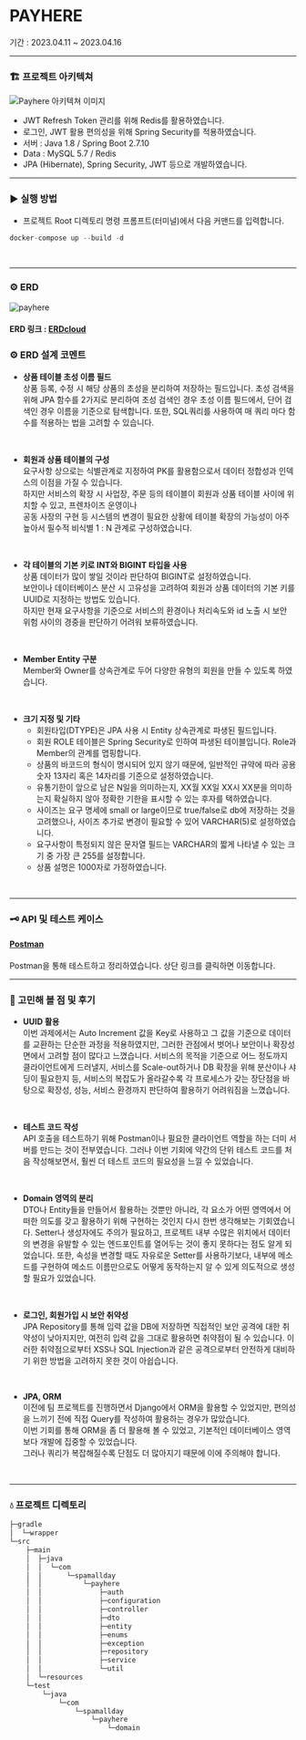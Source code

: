 # PAYHERE
기간 : 2023.04.11 ~ 2023.04.16
<hr>


### 🏗 프로젝트 아키텍쳐   
![Payhere 아키텍쳐 이미지](https://user-images.githubusercontent.com/81751267/232327900-44563bdc-937c-4083-b252-b75a37f77159.png)
- JWT Refresh Token 관리를 위해 Redis를 활용하였습니다.
- 로그인, JWT 활용 편의성을 위해 Spring Security를 적용하였습니다.
- 서버 : Java 1.8 / Spring Boot 2.7.10
- Data : MySQL 5.7 / Redis
- JPA (Hibernate), Spring Security, JWT 등으로 개발하였습니다.
<hr>

### ▶ 실행 방법
- 프로젝트 Root 디렉토리 명령 프롬프트(터미널)에서 다음 커맨드를 입력합니다. 
```java
docker-compose up --build -d
```

<br>
<hr>

### ⚙ ERD
![payhere](https://user-images.githubusercontent.com/81751267/232324349-95900ed1-af6e-4a36-8386-51c3ef6a04d9.png)
#### ERD 링크 : [ERDcloud](https://www.erdcloud.com/p/wjhHtxyw3y8Ae7dSk)

### ⚙ ERD 설계 코멘트

- **상품 테이블 초성 이름 필드**   
    상품 등록, 수정 시 해당 상품의 초성을 분리하여 저장하는 필드입니다.
    초성 검색을 위해 JPA 함수를 2가지로 분리하여 초성 검색인 경우 초성 이름 필드에서, 단어 검색인 경우 이름을 기준으로 탐색합니다.
    또한, SQL쿼리를 사용하여 매 쿼리 마다 함수를 적용하는 법을 고려할 수 있습니다.
<br>

- **회원과 상품 테이블의 구성**   
    요구사항 상으로는 식별관계로 지정하여 PK를 활용함으로서 데이터 정합성과 인덱스의 이점을 가질 수 있습니다.   
    하지만 서비스의 확장 시 사업장, 주문 등의 테이블이 회원과 상품 테이블 사이에 위치할 수 있고, 프렌차이즈 운영이나   
    공동 사장의 구현 등 시스템의 변경이 필요한 상황에 테이블 확장의 가능성이 아주 높아서 필수적 비식별 1 : N 관계로 구성하였습니다.
<br>

- **각 테이블의 기본 키로 INT와 BIGINT 타입을 사용**   
    상품 데이터가 많이 쌓일 것이라 판단하여 BIGINT로 설정하였습니다.   
    보안이나 데이터베이스 분산 시 고유성을 고려하여 회원과 상품 데이터의 기본 키를 UUID로 지정하는 방법도 있습니다.   
    하지만 현재 요구사항을 기준으로 서비스의 환경이나 처리속도와 id 노출 시 보안 위험 사이의 경중을 판단하기 어려워 보류하였습니다.   
<br>

- **Member Entity 구분**   
    Member와 Owner를 상속관계로 두어 다양한 유형의 회원을 만들 수 있도록 하였습니다.  
<br>

- **크기 지정 및 기타**   
    - 회원타입(DTYPE)은 JPA 사용 시 Entity 상속관계로 파생된 필드입니다.
    - 회원 ROLE 테이블은 Spring Security로 인하여 파생된 테이블입니다. Role과 Member의 관계를 맵핑합니다.
    - 상품의 바코드의 형식이 명시되어 있지 않기 때문에, 일반적인 규약에 따라 공용 숫자 13자리 혹은 14자리를 기준으로 설정하였습니다.
    - 유통기한이 앞으로 남은 N일을 의미하는지, XX월 XX일 XX시 XX분을 의미하는지 확실하지 않아 정확한 기한을 표시할 수 있는 후자를 택하였습니다.
    - 사이즈는 요구 명세에 small or large이므로 true/false로 db에 저장하는 것을 고려했으나, 사이즈 추가로 변경이 필요할 수 있어 VARCHAR(5)로 설정하였습니다.
    - 요구사항이 특정되지 않은 문자열 필드는 VARCHAR의 짧게 나타낼 수 있는 크기 중 가장 큰 255를 설정합니다.   
    - 상품 설명은 1000자로 가정하였습니다.   
<br>

<hr>

### 🗝 API 및 테스트 케이스   
#### [Postman](https://documenter.getpostman.com/view/15539771/2s93XyU3uj)
Postman을 통해 테스트하고 정리하였습니다. 상단 링크를 클릭하면 이동합니다.
<br>

<hr>

### 🧪 고민해 볼 점 및 후기   

- **UUID 활용**   
이번 과제에서는 Auto Increment 값을 Key로 사용하고 그 값을 기준으로 데이터를 교환하는 단순한 과정을 적용하였지만, 그러한 관점에서 벗어나 보안이나 확장성 면에서 고려할 점이 많다고 느꼈습니다.
서비스의 목적을 기준으로 어느 정도까지 클라이언트에게 드러낼지, 서비스를 Scale-out하거나 DB 확장을 위해 분산이나 샤딩이 필요한지 등, 서비스의 복잡도가 올라갈수록 각 프로세스가 갖는 장단점을 바탕으로 확장성, 성능, 서비스 환경까지 판단하여 활용하기 어려워짐을 느꼈습니다.   
<br>

- **테스트 코드 작성**   
API 호출을 테스트하기 위해 Postman이나 필요한 클라이언트 역할을 하는 더미 서버를 만드는 것이 전부였습니다. 그러나 이번 기회에 약간의 단위 테스트 코드를 처음 작성해보면서, 훨씬 더 테스트 코드의 필요성을 느낄 수 있었습니다.
<br>

- **Domain 영역의 분리**   
DTO나 Entity들을 만들어서 활용하는 것뿐만 아니라, 각 요소가 어떤 영역에서 어떠한 의도를 갖고 활용하기 위해 구현하는 것인지 다시 한번 생각해보는 기회였습니다.
Setter나 생성자에도 주의가 필요하고, 프로젝트 내부 수많은 위치에서 데이터의 변경을 유발할 수 있는 엔드포인트를 열어두는 것이 좋지 못하다는 점도 알게 되었습니다.
또한, 속성을 변경할 때도 자유로운 Setter를 사용하기보다, 내부에 메소드를 구현하여 메소드 이름만으로도 어떻게 동작하는지 알 수 있게 의도적으로 생성할 필요가 있었습니다.

<br>

- **로그인, 회원가입 시 보안 취약성**   
JPA Repository를 통해 입력 값을 DB에 저장하면 직접적인 보안 공격에 대한 취약성이 낮아지지만, 여전히 입력 값을 그대로 활용하면 취약점이 될 수 있습니다. 이러한 취약점으로부터 XSS나 SQL Injection과 같은 공격으로부터 안전하게 대비하기 위한 방법을 고려하지 못한 것이 아쉽습니다.
<br>

- **JPA, ORM**   
이전에 팀 프로젝트를 진행하면서 Django에서 ORM을 활용할 수 있었지만, 편의성을 느끼기 전에 직접 Query를 작성하여 활용하는 경우가 많았습니다.   
이번 기회를 통해 ORM을 좀 더 활용해 볼 수 있었고, 기본적인 데이터베이스 영역보다 개발에 집중할 수 있었습니다.   
그러나 쿼리가 복잡해질수록 단점도 더 많아지기 때문에 이에 주의해야 합니다.
<br>


<hr>

### 💧 프로젝트 디렉토리   
```java
├─gradle
│  └─wrapper
└─src
    ├─main
    │  ├─java
    │  │  └─com
    │  │      └─spamallday
    │  │          └─payhere
    │  │              ├─auth
    │  │              ├─configuration
    │  │              ├─controller
    │  │              ├─dto
    │  │              ├─entity
    │  │              ├─enums
    │  │              ├─exception
    │  │              ├─repository
    │  │              ├─service
    │  │              └─util
    │  └─resources
    └─test
        └─java
            └─com
                └─spamallday
                    └─payhere
                        └─domain
```
<br>
